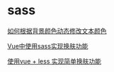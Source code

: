 
# sass

[如何根据背景颜色动态修改文本颜色](https://www.w3cplus.com/preprocessor/intermediate/dynamically-change-text-color-based-on-its-background-with-sass.html)

[Vue中使用sass实现换肤功能](https://www.jb51.net/article/147056.htm)

[使用vue + less 实现简单换肤功能](https://blog.csdn.net/u013884068/article/details/78186798)